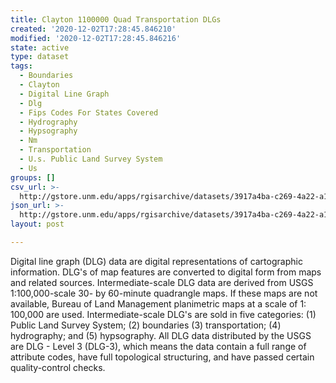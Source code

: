 ```yaml
---
title: Clayton 1100000 Quad Transportation DLGs
created: '2020-12-02T17:28:45.846210'
modified: '2020-12-02T17:28:45.846216'
state: active
type: dataset
tags:
  - Boundaries
  - Clayton
  - Digital Line Graph
  - Dlg
  - Fips Codes For States Covered
  - Hydrography
  - Hypsography
  - Nm
  - Transportation
  - U.s. Public Land Survey System
  - Us
groups: []
csv_url: >-
  http://gstore.unm.edu/apps/rgisarchive/datasets/3917a4ba-c269-4a22-a1d0-9115da98ccc2/tclaytonshp.derived.csv
json_url: >-
  http://gstore.unm.edu/apps/rgisarchive/datasets/3917a4ba-c269-4a22-a1d0-9115da98ccc2/tclaytonshp.derived.json
layout: post

---
```


Digital line graph (DLG) data are digital representations of
cartographic information. DLG's of map features are
converted to digital form from maps and related sources.
Intermediate-scale DLG data are derived from USGS
1:100,000-scale 30- by 60-minute quadrangle maps. If these
maps are not available, Bureau of Land Management
planimetric maps at a scale of 1: 100,000 are used.
Intermediate-scale DLG's are sold in five categories: (1)
Public Land Survey System; (2) boundaries (3)
transportation; (4) hydrography; and (5) hypsography. All
DLG data distributed by the USGS are DLG - Level 3 (DLG-3),
which means the data contain a full range of attribute
codes, have full topological structuring, and have passed
certain quality-control checks.

